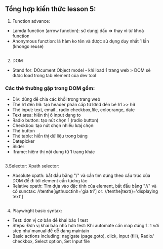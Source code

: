 ## Tổng hợp kiến thức lesson 5:
1. Function advance:
- Lamda function (arrow function): sử dungj dấu => thay vì từ khoá function
- Anonymous function: là hàm ko tên và được sử dụng duy nhất 1 lần (khongo reuse)
##
2. DOM
- Stand for: DOcument Object model - khi load 1 trang web > DOM sẽ được load trong tab element của dev tool
### Các thẻ thường gặp trong DOM gồm:
- Div: dùng để chia các khối trong trang web
- Thẻ h1 đến h6: tạo header phân cấp từ lớnd dến bé h1 >> h6
- Thẻ input: text, email , radio checkbox,file, color,range, date 
- Text area: hiển thị ô input dạng to
- Radio button: tạo nút chọn 1 (radio button)
- Checkbox: tạo nút chọn nhiều lưaj chọn
- Thẻ button
- Thẻ table: hiển thị dữ liệu trong bảng
- Datepicker
- Slider
- Iframe: hiệnr thị  nội dung từ 1 trang khác
##
3.Selector:
Xpath selector:
- Absolute xpath: bắt đầu bằng "/" và cần tìm đúng theo cấu trúc của DOM để đi tới element cần tương tác
- Relative xpath: Tìm dựa vào đặc tính của element, bắt đầu bằng "//" và có sunctax: //tenthe[@thuoctinh='gia tri']
or: //tenthe[text()='displaying text']
##
4. Playwirght basic syntax:
- Test: đơn vị cơ bản để khai báo 1 test
- Steps: Đơn vị khai báo nhỏ hơn test: Khi automate cần map đúng  1: 1 với step như manual để dễ dàng  maintain 
- Basic actions including: nagigate (page.goto), click, input (fill), Radio/ checkbox, Select option, Set Input file























 



